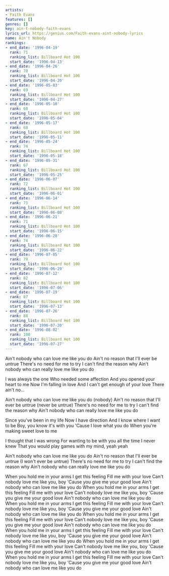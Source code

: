 ```yaml
---
artists:
- Faith Evans
features: []
genres: []
key: ain-t-nobody-faith-evans
lyrics_url: https://genius.com/Faith-evans-aint-nobody-lyrics
name: Ain't Nobody
rankings:
- end_date: '1996-04-19'
  rank: 71
  ranking_list: Billboard Hot 100
  start_date: '1996-04-13'
- end_date: '1996-04-26'
  rank: 70
  ranking_list: Billboard Hot 100
  start_date: '1996-04-20'
- end_date: '1996-05-03'
  rank: 69
  ranking_list: Billboard Hot 100
  start_date: '1996-04-27'
- end_date: '1996-05-10'
  rank: 68
  ranking_list: Billboard Hot 100
  start_date: '1996-05-04'
- end_date: '1996-05-17'
  rank: 68
  ranking_list: Billboard Hot 100
  start_date: '1996-05-11'
- end_date: '1996-05-24'
  rank: 74
  ranking_list: Billboard Hot 100
  start_date: '1996-05-18'
- end_date: '1996-05-31'
  rank: 67
  ranking_list: Billboard Hot 100
  start_date: '1996-05-25'
- end_date: '1996-06-07'
  rank: 72
  ranking_list: Billboard Hot 100
  start_date: '1996-06-01'
- end_date: '1996-06-14'
  rank: 73
  ranking_list: Billboard Hot 100
  start_date: '1996-06-08'
- end_date: '1996-06-21'
  rank: 71
  ranking_list: Billboard Hot 100
  start_date: '1996-06-15'
- end_date: '1996-06-28'
  rank: 74
  ranking_list: Billboard Hot 100
  start_date: '1996-06-22'
- end_date: '1996-07-05'
  rank: 79
  ranking_list: Billboard Hot 100
  start_date: '1996-06-29'
- end_date: '1996-07-12'
  rank: 82
  ranking_list: Billboard Hot 100
  start_date: '1996-07-06'
- end_date: '1996-07-19'
  rank: 87
  ranking_list: Billboard Hot 100
  start_date: '1996-07-13'
- end_date: '1996-07-26'
  rank: 88
  ranking_list: Billboard Hot 100
  start_date: '1996-07-20'
- end_date: '1996-08-02'
  rank: 100
  ranking_list: Billboard Hot 100
  start_date: '1996-07-27'
---
```

Ain't nobody who can love me like you do
Ain't no reason that I'll ever be untrue
There's no need for me to try
I can't find the reason why
Ain't nobody who can really love me like you do


I was always the one
Who needed some affection
And you opened your heart to me
Now I'm falling in love
And I can't get enough of your love
There ain't no...


Ain't nobody who can love me like you do (nobody)
Ain't no reason that I'll ever be untrue (never be untrue)
There's no need for me to try
I can't find the reason why
Ain't nobody who can really love me like you do


Since you've been in my life
Now I have direction
And I know where I want to be
Boy, you know it's with you
'Cause I love what you do
When you're making sweet love to me


I thought that I was wrong
For wanting to be with you all the time
I never knew
That you would play games with my mind, yeah yeah


Ain't nobody who can love me like you do
Ain't no reason that I'll ever be untrue
(I won't ever be untrue)
There's no need for me to try
I can't find the reason why
Ain't nobody who can really love me like you do


When you hold me in your arms
I get this feeling
Fill me with your love
Can't nobody love me like you, boy
'Cause you give me your good love
Ain't nobody who can love me like you do
When you hold me in your arms
I get this feeling
Fill me with your love
Can't nobody love me like you, boy
'Cause you give me your good love
Ain't nobody who can love me like you do
When you hold me in your arms
I get this feeling
Fill me with your love
Can't nobody love me like you, boy
'Cause you give me your good love
Ain't nobody who can love me like you do
When you hold me in your arms
I get this feeling
Fill me with your love
Can't nobody love me like you, boy
'Cause you give me your good love
Ain't nobody who can love me like you do
When you hold me in your arms
I get this feeling
Fill me with your love
Can't nobody love me like you, boy
'Cause you give me your good love
Ain't nobody who can love me like you do
When you hold me in your arms
I get this feeling
Fill me with your love
Can't nobody love me like you, boy
'Cause you give me your good love
Ain't nobody who can love me like you do
When you hold me in your arms
I get this feeling
Fill me with your love
Can't nobody love me like you, boy
'Cause you give me your good love
Ain't nobody who can love me like you do
